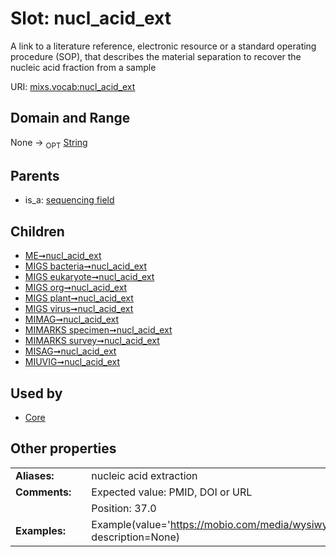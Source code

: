 
# Slot: nucl_acid_ext


A link to a literature reference, electronic resource or a standard operating procedure (SOP), that describes the material separation to recover the nucleic acid fraction from a sample

URI: [mixs.vocab:nucl_acid_ext](https://w3id.org/mixs/vocab/nucl_acid_ext)


## Domain and Range

None ->  <sub>OPT</sub> [String](types/String.md)

## Parents

 *  is_a: [sequencing field](sequencing_field.md)

## Children

 *  [ME➞nucl_acid_ext](ME_nucl_acid_ext.md)
 *  [MIGS bacteria➞nucl_acid_ext](MIGS_bacteria_nucl_acid_ext.md)
 *  [MIGS eukaryote➞nucl_acid_ext](MIGS_eukaryote_nucl_acid_ext.md)
 *  [MIGS org➞nucl_acid_ext](MIGS_org_nucl_acid_ext.md)
 *  [MIGS plant➞nucl_acid_ext](MIGS_plant_nucl_acid_ext.md)
 *  [MIGS virus➞nucl_acid_ext](MIGS_virus_nucl_acid_ext.md)
 *  [MIMAG➞nucl_acid_ext](MIMAG_nucl_acid_ext.md)
 *  [MIMARKS specimen➞nucl_acid_ext](MIMARKS_specimen_nucl_acid_ext.md)
 *  [MIMARKS survey➞nucl_acid_ext](MIMARKS_survey_nucl_acid_ext.md)
 *  [MISAG➞nucl_acid_ext](MISAG_nucl_acid_ext.md)
 *  [MIUVIG➞nucl_acid_ext](MIUVIG_nucl_acid_ext.md)

## Used by

 * [Core](Core.md)

## Other properties

|  |  |  |
| --- | --- | --- |
| **Aliases:** | | nucleic acid extraction |
| **Comments:** | | Expected value: PMID, DOI or URL |
|  | | Position: 37.0 |
| **Examples:** | | Example(value='https://mobio.com/media/wysiwyg/pdfs/protocols/12888.pdf', description=None) |

